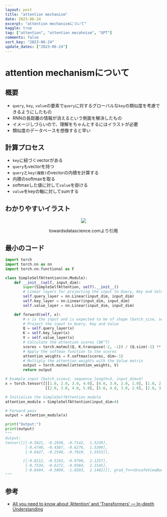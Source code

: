 ```yaml
---
layout: post
title: "attention mechanism" 
date: 2023-06-24
excerpt: "attention mechanismについて"
kaggle: true
tag: ["attention", "attention mecahnism", "GPT"]
comments: false
sort_key: "2023-06-24"
update_dates: ["2023-06-24"]
---
```


# attention mechanismについて

## 概要
 - `query`, `key`, `value`の要素で`query`に対するグローバルな`key`の類似度を考慮できるようにしたもの
 - RNNの長距離の情報が消えるという側面を解決したもの
 - イメージしづらいので、理解をちゃんとするにはイラストが必要
 - 類似度のデータベースを想像すると早い

## 計算プロセス
 - `key`に紐づくvectorがある
 - `query`もvectorを持つ
 - `query`と`key(複数)`のvectorの内積を計算する
 - 内積のsoftmaxを取る
 - softmaxした値に対して`value`を掛ける
 - `value`をkeyの軸に対してsumする

## わかりやすいイラスト

<div align="center">
  <img src="https://f004.backblazeb2.com/file/gimpeik/Images/Screenshot+2023-06-24+at+14.52.45.png">
  <p> towardsdatascience.comより引用 </p>
</div>


## 最小のコード

```python
import torch
import torch.nn as nn
import torch.nn.functional as F

class SimpleSelfAttention(nn.Module):
    def __init__(self, input_dim):
        super(SimpleSelfAttention, self).__init__()
        # Linear layers for projecting the input to Query, Key and Value
        self.query_layer = nn.Linear(input_dim, input_dim)
        self.key_layer = nn.Linear(input_dim, input_dim)
        self.value_layer = nn.Linear(input_dim, input_dim)

    def forward(self, x):
        # x is the input and is expected to be of shape (batch_size, sequence_length, input_dim)
        # Project the input to Query, Key and Value
        Q = self.query_layer(x)
        K = self.key_layer(x)
        V = self.value_layer(x)
        # Calculate the attention scores (QK^T)
        scores = torch.matmul(Q, K.transpose(-2, -1)) / (Q.size(-1) ** 0.5)
        # Apply the softmax function to the scores
        attention_weights = F.softmax(scores, dim=-1)
        # Multiply the attention weights with the Value matrix
        output = torch.matmul(attention_weights, V)
        return output

# Example input (batch_size=2, sequence_length=3, input_dim=4)
x = torch.tensor([[[1.0, 2.0, 3.0, 4.0], [4.0, 3.0, 2.0, 1.0], [1.0, 2.0, 1.0, 1.0]],
                  [[2.0, 3.0, 4.0, 5.0], [5.0, 4.0, 3.0, 2.0], [2.0, 3.0, 2.0, 2.0]]])

# Initialize the SimpleSelfAttention module
attention_module = SimpleSelfAttention(input_dim=4)

# Forward pass
output = attention_module(x)

print("Output:")
print(output)
"""
Output:
tensor([[[-0.5821, -0.2938, -0.7142,  1.5239],
         [-0.4740, -0.4387, -0.6276,  1.5390],
         [-0.6427, -0.2540, -0.7910,  1.5553]],

        [[-0.8212, -0.5163, -0.9790,  2.1257],
         [-0.7534, -0.6272, -0.9384,  2.1545],
         [-0.8494, -0.5060, -1.0203,  2.1482]]], grad_fn=<UnsafeViewBackward0>)
"""
```

## 参考
 - [All you need to know about ‘Attention’ and ‘Transformers’ — In-depth Understanding](https://towardsdatascience.com/all-you-need-to-know-about-attention-and-transformers-in-depth-understanding-part-1-552f0b41d021)

